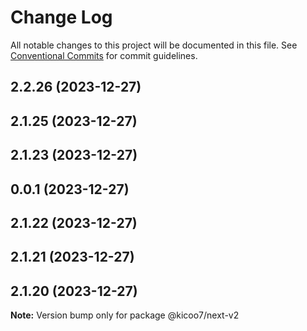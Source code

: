 # Change Log

All notable changes to this project will be documented in this file.
See [Conventional Commits](https://conventionalcommits.org) for commit guidelines.

## 2.2.26 (2023-12-27)



## 2.1.25 (2023-12-27)



## 2.1.23 (2023-12-27)



## 0.0.1 (2023-12-27)



## 2.1.22 (2023-12-27)



## 2.1.21 (2023-12-27)



## 2.1.20 (2023-12-27)

**Note:** Version bump only for package @kicoo7/next-v2
